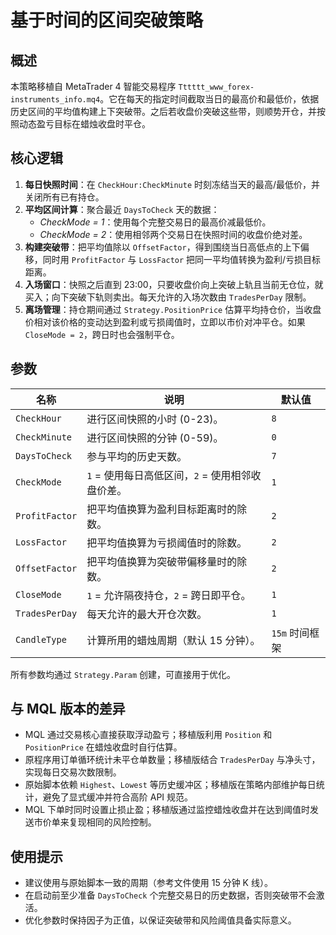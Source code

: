 # 基于时间的区间突破策略

## 概述
本策略移植自 MetaTrader 4 智能交易程序 `Tttttt_www_forex-instruments_info.mq4`。它在每天的指定时间截取当日的最高价和最低价，依据历史区间的平均值构建上下突破带。之后若收盘价突破这些带，则顺势开仓，并按照动态盈亏目标在蜡烛收盘时平仓。

## 核心逻辑
1. **每日快照时间**：在 `CheckHour:CheckMinute` 时刻冻结当天的最高/最低价，并关闭所有已有持仓。
2. **平均区间计算**：聚合最近 `DaysToCheck` 天的数据：
   - *CheckMode = 1*：使用每个完整交易日的最高价减最低价。
   - *CheckMode = 2*：使用相邻两个交易日在快照时间的收盘价绝对差。
3. **构建突破带**：把平均值除以 `OffsetFactor`，得到围绕当日高低点的上下偏移，同时用 `ProfitFactor` 与 `LossFactor` 把同一平均值转换为盈利/亏损目标距离。
4. **入场窗口**：快照之后直到 23:00，只要收盘价向上突破上轨且当前无仓位，就买入；向下突破下轨则卖出。每天允许的入场次数由 `TradesPerDay` 限制。
5. **离场管理**：持仓期间通过 `Strategy.PositionPrice` 估算平均持仓价，当收盘价相对该价格的变动达到盈利或亏损阈值时，立即以市价对冲平仓。如果 `CloseMode = 2`，跨日时也会强制平仓。

## 参数
| 名称 | 说明 | 默认值 |
| --- | --- | --- |
| `CheckHour` | 进行区间快照的小时 (0-23)。 | `8` |
| `CheckMinute` | 进行区间快照的分钟 (0-59)。 | `0` |
| `DaysToCheck` | 参与平均的历史天数。 | `7` |
| `CheckMode` | `1` = 使用每日高低区间，`2` = 使用相邻收盘价差。 | `1` |
| `ProfitFactor` | 把平均值换算为盈利目标距离时的除数。 | `2` |
| `LossFactor` | 把平均值换算为亏损阈值时的除数。 | `2` |
| `OffsetFactor` | 把平均值换算为突破带偏移量时的除数。 | `2` |
| `CloseMode` | `1` = 允许隔夜持仓，`2` = 跨日即平仓。 | `1` |
| `TradesPerDay` | 每天允许的最大开仓次数。 | `1` |
| `CandleType` | 计算所用的蜡烛周期（默认 15 分钟）。 | `15m` 时间框架 |

所有参数均通过 `Strategy.Param` 创建，可直接用于优化。

## 与 MQL 版本的差异
- MQL 通过交易核心直接获取浮动盈亏；移植版利用 `Position` 和 `PositionPrice` 在蜡烛收盘时自行估算。
- 原程序用订单循环统计未平仓单数量；移植版结合 `TradesPerDay` 与净头寸，实现每日交易次数限制。
- 原始脚本依赖 `Highest`、`Lowest` 等历史缓冲区；移植版在策略内部维护每日统计，避免了显式缓冲并符合高阶 API 规范。
- MQL 下单时同时设置止损止盈；移植版通过监控蜡烛收盘并在达到阈值时发送市价单来复现相同的风险控制。

## 使用提示
- 建议使用与原始脚本一致的周期（参考文件使用 15 分钟 K 线）。
- 在启动前至少准备 `DaysToCheck` 个完整交易日的历史数据，否则突破带不会激活。
- 优化参数时保持因子为正值，以保证突破带和风险阈值具备实际意义。
